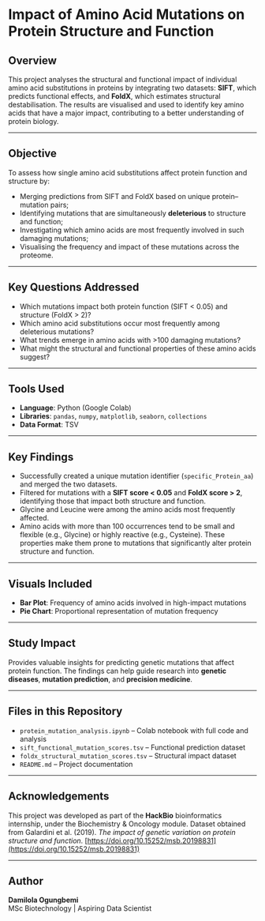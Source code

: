 # Impact of Amino Acid Mutations on Protein Structure and Function

## Overview
 This project analyses the structural and functional impact of individual amino acid substitutions in proteins by integrating two datasets: **SIFT**, which predicts functional effects, and **FoldX**, which estimates structural destabilisation. The results are visualised and used to identify key amino acids that have a major impact, contributing to a better understanding of protein biology.
 
---


## Objective
To assess how single amino acid substitutions affect protein function and structure by:
- Merging predictions from SIFT and FoldX based on unique protein–mutation pairs;
- Identifying mutations that are simultaneously **deleterious** to structure and function;
- Investigating which amino acids are most frequently involved in such damaging mutations;
- Visualising the frequency and impact of these mutations across the proteome.

---

## Key Questions Addressed
- Which mutations impact both protein function (SIFT < 0.05) and structure (FoldX > 2)?
- Which amino acid substitutions occur most frequently among deleterious mutations?
- What trends emerge in amino acids with >100 damaging mutations?
- What might the structural and functional properties of these amino acids suggest?

---

## Tools Used
- **Language**: Python (Google Colab)
- **Libraries**: `pandas`, `numpy`, `matplotlib`, `seaborn`, `collections`
- **Data Format**: TSV

---

## Key Findings
- Successfully created a unique mutation identifier (`specific_Protein_aa`) and merged the two datasets.
- Filtered for mutations with a **SIFT score < 0.05** and **FoldX score > 2**, identifying those that impact both structure and function.
- Glycine and Leucine were among the amino acids most frequently affected.
- Amino acids with more than 100 occurrences tend to be small and flexible (e.g., Glycine) or highly reactive (e.g., Cysteine). These properties make them prone to mutations that significantly alter protein structure and function.

---

## Visuals Included
- **Bar Plot**: Frequency of amino acids involved in high-impact mutations
- **Pie Chart**: Proportional representation of mutation frequency

---

## Study Impact
Provides valuable insights for predicting genetic mutations that affect protein function. The findings can help guide research into **genetic diseases**, **mutation prediction**, and **precision medicine**. 

---

## Files in this Repository
- `protein_mutation_analysis.ipynb` – Colab notebook with full code and analysis
- `sift_functional_mutation_scores.tsv` – Functional prediction dataset
- `foldx_structural_mutation_scores.tsv` – Structural impact dataset
- `README.md` – Project documentation

---

## Acknowledgements
This project was developed as part of the **HackBio** bioinformatics internship, under the Biochemistry & Oncology module. 
Dataset obtained from Galardini et al. (2019). *The impact of genetic variation on protein structure and function*. [https://doi.org/10.15252/msb.20198831](https://doi.org/10.15252/msb.20198831)


---

## Author
**Damilola Ogungbemi**  
MSc Biotechnology | Aspiring Data Scientist

